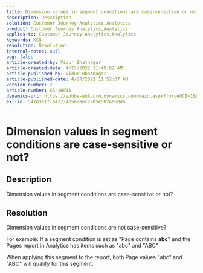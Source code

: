 ```yaml
---
title: Dimension values in segment conditions are case-sensitive or not?
description: Description
solution: Customer Journey Analytics,Analytics
product: Customer Journey Analytics,Analytics
applies-to: Customer Journey Analytics,Analytics
keywords: KCS
resolution: Resolution
internal-notes: null
bug: false
article-created-by: Vidur Bhatnagar
article-created-date: 4/27/2022 11:49:02 AM
article-published-by: Vidur Bhatnagar
article-published-date: 4/27/2022 11:52:07 AM
version-number: 2
article-number: KA-16911
dynamics-url: https://adobe-ent.crm.dynamics.com/main.aspx?forceUCI=1&pagetype=entityrecord&etn=knowledgearticle&id=8a150e03-20c6-ec11-a7b6-0022480a10ee
exl-id: 547d3e1f-a417-4e50-8ec7-05e5024960db
---
```

# Dimension values in segment conditions are case-sensitive or not?

## Description


Dimension values in segment conditions are case-sensitive or not?


## Resolution


Dimension values in segment conditions are not case-sensitive?

For example: If a segment condition is set as "Page contains <b>abc</b>" and the Pages report in Analytics has items such as "abc" and "ABC"

When applying this segment to the report, both Page values "abc" and "ABC" will qualify for this segment.
